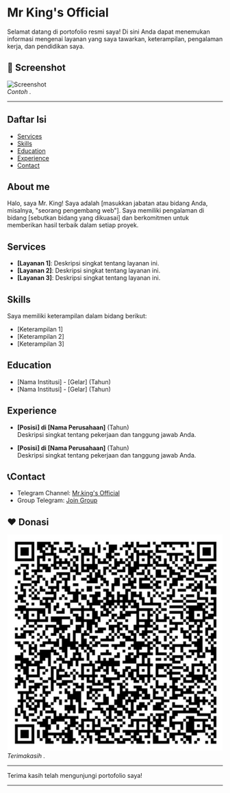 # Mr King's Official

Selamat datang di portofolio resmi saya! Di sini Anda dapat menemukan informasi mengenai layanan yang saya tawarkan, keterampilan, pengalaman kerja, dan pendidikan saya.

## 📸 Screenshot

![Screenshot](https://raw.githubusercontent.com/MarinaAqua/Portofolio/main/portofolio.jpg)  
*Contoh .*

---

## Daftar Isi

- [Services](#layanan)
- [Skills](#keterampilan)
- [Education](#pendidikan)
- [Experience](#pengalaman)
- [Contact](#kontak)

## About me

Halo, saya Mr. King! Saya adalah [masukkan jabatan atau bidang Anda, misalnya, "seorang pengembang web"]. Saya memiliki pengalaman di bidang [sebutkan bidang yang dikuasai] dan berkomitmen untuk memberikan hasil terbaik dalam setiap proyek.

## Services

- **[Layanan 1]**: Deskripsi singkat tentang layanan ini.
- **[Layanan 2]**: Deskripsi singkat tentang layanan ini.
- **[Layanan 3]**: Deskripsi singkat tentang layanan ini.

## Skills

Saya memiliki keterampilan dalam bidang berikut:
- [Keterampilan 1]
- [Keterampilan 2]
- [Keterampilan 3]

## Education

- [Nama Institusi] - [Gelar] (Tahun)
- [Nama Institusi] - [Gelar] (Tahun)

## Experience

- **[Posisi] di [Nama Perusahaan]** (Tahun)  
  Deskripsi singkat tentang pekerjaan dan tanggung jawab Anda.

- **[Posisi] di [Nama Perusahaan]** (Tahun)  
  Deskripsi singkat tentang pekerjaan dan tanggung jawab Anda.

##  📞Contact

- Telegram Channel: [Mr.king's Official](https://t.me/club_gratis1)
- Group Telegram: [Join Group](https://t.me/club_gratis)

## ❤️ Donasi

![Donasi](https://raw.githubusercontent.com/MarinaAqua/MarinaAqua/main/qr-donate.jpg)  
*Terimakasih .*

---

Terima kasih telah mengunjungi portofolio saya!

---
